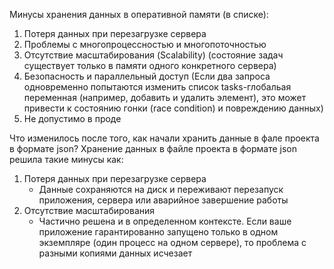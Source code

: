 Минусы хранения данных в оперативной памяти (в списке):
1. Потеря данных при перезагрузке сервера
2. Проблемы с многопроцессностью и многопоточностью
3. Отсутствие масштабирования (Scalability) (состояние задач существует только в памяти одного конкретного сервера)
4. Безопасность и параллельный доступ (Если два запроса одновременно попытаются изменить список tasks-глобальая переменная (например, добавить и удалить элемент), это может привести к состоянию гонки (race condition) и повреждению данных) 
5. Не допустимо в проде


Что изменилось после того, как начали хранить данные в фале проекта в формате json?
Хранение данных в файле проекта в формате json решила такие минусы как:
1. Потеря данных при перезагрузке сервера
   * Данные сохраняются на диск и переживают перезапуск приложения, сервера или аварийное завершение работы
2. Отсутствие масштабирования
   * Частично решена и в определенном контексте. Если ваше приложение гарантированно запущено только в одном экземпляре (один процесс на одном сервере), то проблема с разными копиями данных исчезает